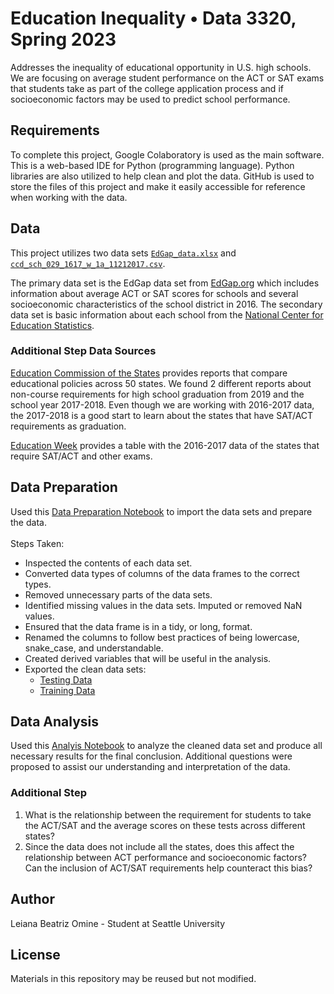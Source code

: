# Education Inequality • Data 3320, Spring 2023
Addresses the inequality of educational opportunity in U.S. high schools. We are focusing on average student performance on the ACT or SAT exams that students take as part of the college application process and if socioeconomic factors may be used to predict school performance.

## Requirements
To complete this project, Google Colaboratory is used as the main software. This is a web-based IDE for Python (programming language). Python libraries are also utilized to help clean and plot the data. GitHub is used to store the files of this project and make it easily accessible for reference when working with the data.

## Data
This project utilizes two data sets [`EdGap_data.xlsx`](https://github.com/lbomine/Education-Inequality/blob/main/EdGap_data.xlsx) and [`ccd_sch_029_1617_w_1a_11212017.csv`](https://www.dropbox.com/s/lkl5nvcdmwyoban/ccd_sch_029_1617_w_1a_11212017.csv?dl=0). 

The primary data set is the EdGap data set from [EdGap.org](https://www.edgap.org/#5/37.875/-96.987) which includes information about average ACT or SAT scores for schools and several socioeconomic characteristics of the school district in 2016. The secondary data set is basic information about each school from the [National Center for Education Statistics](https://nces.ed.gov/ccd/pubschuniv.asp).

### Additional Step Data Sources
[Education Commission of the States](https://www.ecs.org/) provides reports that compare educational policies across 50 states. We found 2 different reports about non-course requirements for high school graduation from 2019 and the school year 2017-2018. Even though we are working with 2016-2017 data, the 2017-2018 is a good start to learn about the states that have SAT/ACT requirements as graduation.

[Education Week](https://www.edweek.org/teaching-learning/what-tests-does-each-state-require/2017/02) provides a table with the 2016-2017 data of the states that require SAT/ACT and other exams.

## Data Preparation
Used this [Data Preparation Notebook](https://github.com/lbomine/Education-Inequality/blob/main/Education%20Inequality%20Data%20Preparation%20-%20Leiana%20Omine.ipynb) to import the data sets and prepare the data.
<br> <br> Steps Taken:
- Inspected the contents of each data set.
- Converted data types of columns of the data frames to the correct types.
- Removed unnecessary parts of the data sets.
- Identified missing values in the data sets. Imputed or removed NaN values.
- Ensured that the data frame is in a tidy, or long, format.
- Renamed the columns to follow best practices of being lowercase, snake_case, and understandable.
- Created derived variables that will be useful in the analysis.
- Exported the clean data sets:
  - [Testing Data](https://github.com/lbomine/Education-Inequality/blob/108fad5d7c9ff71a8ed69f66cb6e2a8c6b7061fb/clean_education_test.csv)
  - [Training Data](https://github.com/lbomine/Education-Inequality/blob/108fad5d7c9ff71a8ed69f66cb6e2a8c6b7061fb/clean_education_train.csv)

## Data Analysis
Used this [Analyis Notebook](https://github.com/lbomine/Education-Inequality/blob/108fad5d7c9ff71a8ed69f66cb6e2a8c6b7061fb/Education%20Analysis%20-%20Leiana%20Omine.ipynb) to analyze the cleaned data set and produce all necessary results for the final conclusion. Additional questions were proposed to assist our understanding and interpretation of the data.

### Additional Step
1. What is the relationship between the requirement for students to take the ACT/SAT and the average scores on these tests across different states?
2. Since the data does not include all the states, does this affect the relationship between ACT performance and socioeconomic factors? Can the inclusion of ACT/SAT requirements help counteract this bias?

## Author
Leiana Beatriz Omine - Student at Seattle University

## License
Materials in this repository may be reused but not modified.
